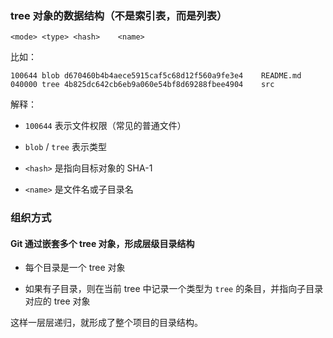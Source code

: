 ### tree 对象的数据结构（不是索引表，而是列表）
```
<mode> <type> <hash>    <name>
```

比如：

```
100644 blob d670460b4b4aece5915caf5c68d12f560a9fe3e4	README.md
040000 tree 4b825dc642cb6eb9a060e54bf8d69288fbee4904	src
```
解释：

- `100644` 表示文件权限（常见的普通文件）
    
- `blob` / `tree` 表示类型
    
- `<hash>` 是指向目标对象的 SHA-1
    
- `<name>` 是文件名或子目录名

### 组织方式
#### Git 通过嵌套多个 tree 对象，形成层级目录结构

- 每个目录是一个 tree 对象
    
- 如果有子目录，则在当前 tree 中记录一个类型为 `tree` 的条目，并指向子目录对应的 tree 对象
    

这样一层层递归，就形成了整个项目的目录结构。